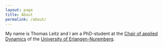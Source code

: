 ```yaml
---
layout: page
title: About
permalink: /about/
---
```


My name is Thomas Leitz and I am a PhD-student at the [Chair of applied Dynamics](http://ltd.tf.uni-erlangen.de/) of the [University of Erlangen-Nuremberg](http://fau.de).
